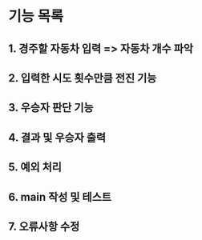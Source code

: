 # 기능 목록
## 1. 경주할 자동차 입력 => 자동차 개수 파악
## 2. 입력한 시도 횟수만큼 전진 기능
## 3. 우승자 판단 기능
## 4. 결과 및 우승자 출력
## 5. 예외 처리
## 6. main 작성 및 테스트
## 7. 오류사항 수정
